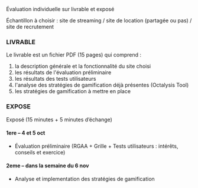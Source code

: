 Évaluation individuelle sur livrable et exposé

Échantillon à choisir : site de streaming / site de location (partagée ou pas) / site de recrutement

### LIVRABLE
Le livrable est un fichier PDF (15 pages) qui comprend :
1) la description générale et la fonctionnalité du site choisi
2) les résultats de l'évaluation préliminaire
4) les résultats des tests utilisateurs
5) l'analyse des stratégies de gamification déjà présentes (Octalysis Tool)
6) les stratégies de gamification à mettre en place

### EXPOSE
Exposé (15 minutes + 5 minutes d’échange)

#### 1ere – 4 et 5 oct
* Évaluation préliminaire (RGAA + Grille + Tests utilisateurs : intérêts, conseils et exercice)

#### 2eme – dans la semaine du 6 nov
* Analyse et implementation des stratégies de gamification


